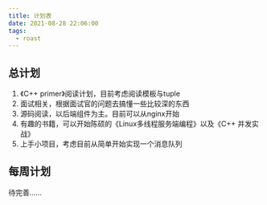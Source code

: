 ```yaml
---
title: 计划表
date: 2021-08-28 22:06:00
tags:
  - roast
---
```


 ## 总计划

1. 《C++ primer》阅读计划，目前考虑阅读模板与tuple
2. 面试相关，根据面试官的问题去搞懂一些比较深的东西
3. 源码阅读，以后端组件为主。目前可以从nginx开始
4. 有趣的书籍，可以开始陈硕的《Linux多线程服务端编程》以及《C++ 并发实战》
5. 上手小项目，考虑目前从简单开始实现一个消息队列

## 每周计划

待完善......
